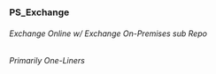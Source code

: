 ### PS_Exchange
###### Exchange Online w/ Exchange On-Premises sub Repo


###### Primarily One-Liners

